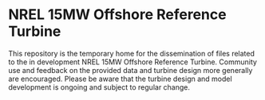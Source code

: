 # NREL 15MW Offshore Reference Turbine

This repository is the temporary home for the dissemination of files related to the in development NREL 15MW Offshore Reference Turbine.  Community use and feedback on the provided data and turbine design more generally are encouraged.  Please be aware that the turbine design and model development is ongoing and subject to regular change.  